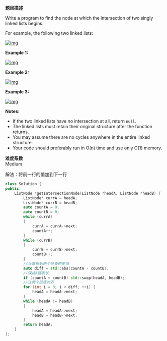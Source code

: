 **题目描述**  

Write a program to find the node at which the intersection of two singly linked lists begins.

For example, the following two linked lists:

[![img](https://assets.leetcode.com/uploads/2018/12/13/160_statement.png)](https://assets.leetcode.com/uploads/2018/12/13/160_statement.png)

 

**Example 1:**

[![img](https://assets.leetcode.com/uploads/2018/12/13/160_example_1.png)](https://assets.leetcode.com/uploads/2018/12/13/160_example_1.png)

 

**Example 2:**

[![img](https://assets.leetcode.com/uploads/2018/12/13/160_example_2.png)](https://assets.leetcode.com/uploads/2018/12/13/160_example_2.png)

 

**Example 3:**

[![img](https://assets.leetcode.com/uploads/2018/12/13/160_example_3.png)](https://assets.leetcode.com/uploads/2018/12/13/160_example_3.png)

 

**Notes:**

- If the two linked lists have no intersection at all, return `null`.
- The linked lists must retain their original structure after the function returns.
- You may assume there are no cycles anywhere in the entire linked structure.
- Your code should preferably run in O(n) time and use only O(1) memory.

**难度系数**    
Medium

解法：将前一行的值加到下一行
```c++
class Solution {
public:
    ListNode *getIntersectionNode(ListNode *headA, ListNode *headB) {
        ListNode* currA = headA;
        ListNode* currB = headB;
        auto countA = 0;
        auto countB = 0;
        while (currA)
        {
            currA = currA->next;
            countA++;
        }
        while (currB)
        {
            currB = currB->next;
            countB++;
        }
        //计算得到两个链表的差值        
        auto diff = std::abs(countA - countB);
        //保持A链表长
        if (countA < countB) std::swap(headA, headB);
        //让两个链表对齐
        for (int i = 0; i < diff; ++i) {
            headA = headA->next;
        }
        while (headA != headB)
        {
            headA = headA->next;
            headB = headB->next;
        }
        return headA;
    }
};
```